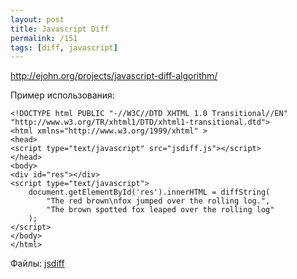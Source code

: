 ```yaml
---
layout: post
title: Javascript Diff
permalink: /151
tags: [diff, javascript]
---
```


<http://ejohn.org/projects/javascript-diff-algorithm/>

Пример использования:

    <!DOCTYPE html PUBLIC "-//W3C//DTD XHTML 1.0 Transitional//EN" "http://www.w3.org/TR/xhtml1/DTD/xhtml1-transitional.dtd">
    <html xmlns="http://www.w3.org/1999/xhtml" >
    <head>
    <script type="text/javascript" src="jsdiff.js"></script>
    </head>
    <body>
    <div id="res"></div>
    <script type="text/javascript">
        document.getElementById('res').innerHTML = diffString(
            "The red brown\nfox jumped over the rolling log.",
            "The brown spotted fox leaped over the rolling log"
        );
    </script>
    </body>
    </html>

Файлы: [jsdiff](/images/wp/jsdiff.zip)
